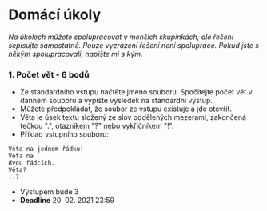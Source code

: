 # Domácí úkoly

*Na úkolech můžete spolupracovat v menších skupinkách, ale řešení sepisujte samostatně. Pouze vyzrazení řešení není spolupráce. Pokud jste s někým spolupracovali, napište mi s kým.*

### 1. Počet vět - 6 bodů
- Ze standardního vstupu načtěte jméno souboru. Spočítejte počet vět v danném souboru a vypište výsledek na standardní výstup.
- Můžete předpokládat, že soubor ze vstupu existuje a jde otevřít.
- Věta je úsek textu složený ze slov oddělených mezerami, zakončená tečkou ".", otazníkem "?" nebo vykřičníkem "!".
- Příklad vstupního souboru:
```
Věta na jednom řádku!
Věta na
dvou řádcích.
Věta?
..?
```
- Výstupem bude 3
- **Deadline** 20. 02. 2021 23:59

